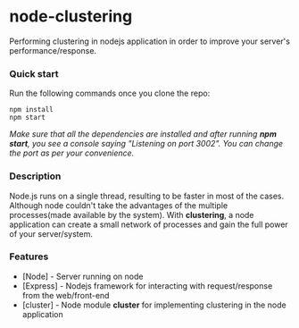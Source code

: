 # node-clustering
Performing clustering in nodejs application in order to improve your server's performance/response.

### Quick start
Run the following commands once you clone the repo:

    npm install
    npm start
    
<i>Make sure that all the dependencies are installed and after running <b>npm start</b>, you see a console saying "Listening on port 3002". You can change the port as per your convenience.</i>


### Description
Node.js runs on a single thread, resulting to be faster in most of the cases. Although node couldn't take the advantages of the multiple processes(made available by the system). With <strong>clustering</strong>, a node application can create a small network of processes and gain the full power of your server/system.


### Features
* [Node] - Server running on node
* [Express] - Nodejs framework for interacting with request/response from the web/front-end
* [cluster] - Node module <strong>cluster</strong> for implementing clustering in the node application




